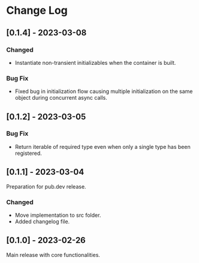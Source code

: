# Change Log

## [0.1.4] - 2023-03-08
### Changed
- Instantiate non-transient initializables when the container is built.

### Bug Fix
- Fixed bug in initialization flow causing multiple initialization on the same object during concurrent async calls.

## [0.1.2] - 2023-03-05
### Bug Fix
- Return iterable of required type even when only a single type has been registered.

## [0.1.1] - 2023-03-04
Preparation for pub.dev release.

### Changed
- Move implementation to src folder.
- Added changelog file.

## [0.1.0] - 2023-02-26

Main release with core functionalities.